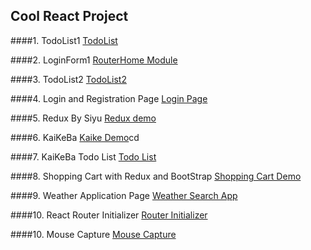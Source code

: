 ## Cool React Project

####1. TodoList1
[TodoList](https://github.com/540792740/2020InterviewPerpare/tree/master/src/React/todo-list-practive)

####2. LoginForm1
[RouterHome Module](https://github.com/540792740/2020InterviewPerpare/tree/master/src/React/react-demo01/src)

####3. TodoList2
[TodoList2](https://github.com/540792740/2020InterviewPerpare/tree/master/src/React/todo-list-jun26)

####4. Login and Registration Page
[Login Page](https://github.com/540792740/2020InterviewPerpare/tree/master/src/React/my-app)

####5. Redux By Siyu
[Redux demo](https://github.com/540792740/2020InterviewPerpare/tree/master/src/React/jun29-siyu)

####6. KaiKeBa 
[Kaike Demo]()cd

####7. KaiKeBa Todo List
[Todo List](https://github.com/540792740/2020InterviewPerpare/tree/master/src/React/kaiketodolist)

####8. Shopping Cart with Redux and BootStrap
[Shopping Cart Demo](https://github.com/540792740/2020InterviewPerpare/tree/master/src/React/kaikeredux/src)

####9. Weather Application Page
[Weather Search App](https://github.com/540792740/2020InterviewPerpare/tree/master/src/React/weather-react/src)

####10. React Router Initializer
[Router Initializer](https://github.com/540792740/2020InterviewPerpare/tree/master/src/React/content-project/src)

####10. Mouse Capture
[Mouse Capture](https://github.com/540792740/2020InterviewPerpare/tree/master/src/React/content-project/src/html)
